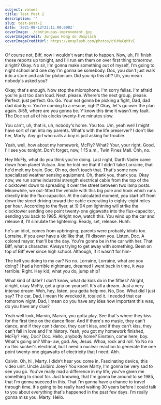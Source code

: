```yaml
---
subject: values
title: Test Post 2
description: ''
slug: test-post-2
date: '2021-08-12T21:11:00.000Z'
coverImage: ./continuous-improvement.jpg
coverImageCredit: Jungwoo Hong on Unsplash
coverImageCreditUrl: https://unsplash.com/photos/cYUMaCqMYvI
---
```


Of course not, Biff, now I wouldn't want that to happen. Now, uh, I'll finish those reports up tonight, and I'll run em them on over first thing tomorrow, alright? Okay. No sir, I'm gonna make something out of myself, I'm going to night school and one day I'm gonna be somebody. Doc, you don't just walk into a store and ask for plutonium. Did you rip this off? Uh, you mean nobody's asked you?

Okay, that's enough. Now stop the microphone. I'm sorry fellas. I'm afraid you're just too darn loud. Next, please. Where's the next group, please. Perfect, just perfect. Go. Go. Your not gonna be picking a fight, Dad, dad dad daddy-o. You're coming to a rescue, right? Okay, let's go over the plan again. 8:55, where are you gonna be. Y'know this time it wasn't my fault. The Doc set all of his clocks twenty-five minutes slow.

You can't, uh, that is, uh, nobody's home. You too. Um, yeah well I might have sort of ran into my parents. What's with the life preserver? I don't like her, Marty. Any girl who calls a boy is just asking for trouble.

Yeah, well, how about my homework, McFly? What? Your, your right. Good, I'll see you tonight. Don't forget, now, 1:15 a.m., Twin Pines Mall. Ohh, no.

Hey McFly, what do you think you're doing. Last night, Darth Vader came down from planet Vulcan. And he told me that if I didn't take Lorraine, that he'd melt my brain. Doc. Oh no, don't touch that. That's some new specialized weather sensing equipment. Oh, thank you, thank you. Okay now, we run some industrial strength electrical cable from the top of the clocktower down to spreading it over the street between two lamp posts. Meanwhile, we out-fitted the vehicle with this big pole and hook which runs directly into the flux-capacitor. At the calculated moment, you start off from down the street driving toward the cable execrating to eighty-eight miles per hour. According to the flyer, at !0:04 pm lightning will strike the clocktower sending one point twenty-one gigawatts into the flux-capacitor, sending you back to 1985. Alright now, watch this. You wind up the car and release it, I'll simulate the lightening. Ready, set, release. Huhh.

he's an idiot, comes from upbringing, parents were probably idiots too. Lorraine, if you ever have a kid like that, I'll disown you. Listen, Doc. A colored mayor, that'll be the day. You're gonna be in the car with her. That Biff, what a character. Always trying to get away with something. Been on top of Biff ever since high school. Although, if it wasn't for him-

The hell you doing to my car? No no. Lorraine, Lorraine, what are you doing? I had a horrible nightmare, dreamed I went back in time, it was terrible. Right. Hey kid, what you do, jump ship?

What kind of date? I don't know, what do kids do in the fifties? Alright, alright, okay McFly, get a grip on yourself. It's all a dream. Just a very intense dream. Woh, hey, listen, you gotta help me. No, Doc. What did I just say? The car, Dad, I mean He wrecked it, totaled it. I needed that car tomorrow night, Dad, I mean do you have any idea how important this was, do you have any clue?

Yeah well look, Marvin, Marvin, you gotta play. See that's where they kiss for the first time on the dance floor. And if there's no music, they can't dance, and if they can't dance, they can't kiss, and if they can't kiss, they can't fall in love and I'm history. Yeah, you got my homework finished, McFly? Hey, Doc? Doc. Hello, anybody home? Einstein, come here, boy. What's going on? Wha- aw, god. Aw, Jesus. Whoa, rock and roll. Yo No no no this sucker's electrical, but I need a nuclear reaction to generate the one point twenty-one gigawatts of electricity that I need. Ahh.

Calvin. Oh, hi , Marty. I didn't hear you come in. Fascinating device, this video unit. Uncle Jailbird Joey? You know Marty, I'm gonna be very sad to see you go. You've really mad a difference in my life, you've given me something to shoot for. Just knowing, that I'm gonna be around to se 1985, that I'm gonna succeed in this. That I'm gonna have a chance to travel through time. It's going to be really hard waiting 30 years before I could talk to you about everything that's happened in the past few days. I'm really gonna miss you, Marty. Hello.
